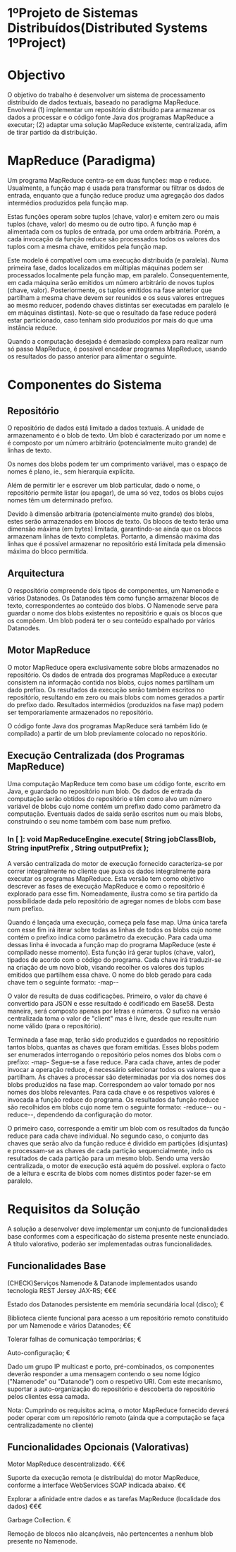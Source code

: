 # 1ºProjeto de Sistemas Distribuídos(Distributed Systems 1ºProject)

# Objectivo

O objetivo do trabalho é desenvolver um sistema de processamento distribuído de dados textuais, baseado no paradigma MapReduce.
Envolverá (1) implementar um repositório distribuído para armazenar os dados a processar e o código fonte Java dos programas MapReduce a executar; (2) adaptar uma solução MapReduce existente, centralizada, afim de tirar partido da distribuição.



# MapReduce (Paradigma)

Um programa MapReduce centra-se em duas funções: map e reduce. Usualmente, a função map é usada para transformar ou filtrar os dados de entrada, enquanto que a função reduce produz uma agregação dos dados intermédios produzidos pela função map.

Estas funções operam sobre tuplos (chave, valor) e emitem zero ou mais tuplos (chave, valor) do mesmo ou de outro tipo. A função map é alimentada com os tuplos de entrada, por uma ordem arbitrária. Porém, a cada invocação da função reduce são processados todos os valores dos tuplos com a mesma chave, emitidos pela função map.

Este modelo é compatível com uma execução distribuída (e paralela). Numa primeira fase, dados localizados em múltiplas máquinas podem ser processados localmente pela função map, em paralelo. Consequentemente, em cada máquina serão emitidos um número arbitrário de novos tuplos (chave, valor). Posteriormente, os tuplos emitidos na fase anterior que partilham a mesma chave devem ser reunidos e os seus valores entregues ao mesmo reducer, podendo chaves distintas ser executadas em paralelo (e em máquinas distintas). Note-se que o resultado da fase reduce poderá estar particionado, caso tenham sido produzidos por mais do que uma instância reduce.

Quando a computação desejada é demasiado complexa para realizar num só passo MapReduce, é possível encadear programas MapReduce, usando os resultados do passo anterior para alimentar o seguinte.

# Componentes do Sistema

## Repositório

O repositório de dados está limitado a dados textuais. A unidade de armazenamento é o blob de texto. Um blob é caracterizado por um nome e é composto por um número arbitrário (potencialmente muito grande) de linhas de texto.

Os nomes dos blobs podem ter um comprimento variável, mas o espaço de nomes é plano, ie., sem hierarquia explícita.

Além de permitir ler e escrever um blob particular, dado o nome, o repositório permite listar (ou apagar), de uma só vez, todos os blobs cujos nomes têm um determinado prefixo.

Devido à dimensão arbitraria (potencialmente muito grande) dos blobs, estes serão armazenados em blocos de texto. Os blocos de texto terão uma dimensão máxima (em bytes) limitada, garantindo-se ainda que os blocos armazenam linhas de texto completas. Portanto, a dimensão máxima das linhas que é possível armazenar no repositório está limitada pela dimensão máxima do bloco permitida.

## Arquitectura

O respositório compreende dois tipos de componentes, um Namenode e vários Datanodes. Os Datanodes têm como função armazenar blocos de texto, correspondentes ao conteúdo dos blobs. O Namenode serve para guardar o nome dos blobs existentes no repositório e quais os blocos que os compõem. Um blob poderá ter o seu conteúdo espalhado por vários Datanodes.

## Motor MapReduce

O motor MapReduce opera exclusivamente sobre blobs armazenados no repositório. Os dados de entrada dos programas MapReduce a executar consistem na informação contida nos blobs, cujos nomes partilham um dado prefixo. Os resultados da execução serão também escritos no repositório, resultando em zero ou mais blobs com nomes gerados a partir do prefixo dado. Resultados intermédios (produzidos na fase map) podem ser temporariamente armazenados no repositório.

O código fonte Java dos programas MapReduce será também lido (e compilado) a partir de um blob previamente colocado no repositório.

## Execução Centralizada (dos Programas MapReduce)

Uma computação MapReduce tem como base um código fonte, escrito em Java, e guardado no repositório num blob. Os dados de entrada da computação serão obtidos do repositório e têm como alvo um número variável de blobs cujo nome contém um prefixo dado como parâmetro da computação. Eventuais dados de saída serão escritos num ou mais blobs, construindo o seu nome também com base num prefixo.

### In [ ]: void MapReduceEngine.execute( String jobClassBlob, String inputPrefix , String outputPrefix );

A versão centralizada do motor de execução fornecido caracteriza-se por correr integralmente no cliente que puxa os dados integralmente para executar os programas MapReduce. Esta versão tem como objetivo descrever as fases de execução MapReduce e como o repositório é explorado para esse fim. Nomeadamente, ilustra como se tira partido da possibilidade dada pelo repositório de agregar nomes de blobs com base num prefixo.

Quando é lançada uma execução, começa pela fase map. Uma única tarefa com esse fim irá iterar sobre todas as linhas de todos os blobs cujo nome contém o prefixo indica como parâmetro da execução. Para cada uma dessas linha é invocada a função map do programa MapReduce (este é compilado nesse momento). Esta função irá gerar tuplos (chave, valor), tipados de acordo com o código do programa. Cada chave irá traduzir-se na criação de um novo blob, visando recolher os valores dos tuplos emitidos que partilhem essa chave. O nome do blob gerado para cada chave tem o seguinte formato:
<output-prefix>-map-<key>-<worker>

O valor de <key> resulta de duas codificações. Primeiro, o valor da chave é convertido para JSON e esse resultado é codificado em Base58. Desta maneira, <key> será composto apenas por letras e números. O sufixo <worker> na versão centralizada toma o valor de "client" mas é livre, desde que resulte num nome válido (para o repositório).

Terminada a fase map, terão sido produzidos e guardados no repositório tantos blobs, quantas as chaves que foram emitidas. Esses blobs podem ser enumerados interrogando o repositório pelos nomes dos blobs com o prefixo: <output-prefix>-map-
Segue-se a fase reduce. Para cada chave, antes de poder invocar a operação reduce, é necessário selecionar todos os valores que a partilham. As chaves a processar são determinadas por via dos nomes dos blobs produzidos na fase map. Correspondem ao valor tomado por <key> nos nomes dos blobs relevantes. Para cada chave e os respetivos valores é invocada a função reduce do programa. Os resultados da função reduce são recolhidos em blobs cujo nome tem o seguinte formato:
<output-prefix>-reduce-<key>-<worker> ou <output-prefix>-reduce-<partition>-<worker>, dependendo da configuração do motor.
	
O primeiro caso, corresponde a emitir um blob com os resultados da função reduce para cada chave individual. No segundo caso, o conjunto das chaves que serão alvo da função reduce é dividido em partições (disjuntas) e processam-se as chaves de cada partição sequencialmente, indo os resultados de cada partição para um mesmo blob.
Sendo uma versão centralizada, o motor de execução está aquém do possível. explora o facto de a leitura e escrita de blobs com nomes distintos poder fazer-se em paralelo.


# Requisitos da Solução

A solução a desenvolver deve implementar um conjunto de funcionalidades base conformes com a especificação do sistema presente neste enunciado. A título valorativo, poderão ser implementadas outras funcionalidades.

## Funcionalidades Base

(CHECK)Serviços Namenode & Datanode implementados usando tecnologia REST Jersey JAX-RS; €€€

Estado dos Datanodes persistente em memória secundária local (disco); €

Biblioteca cliente funcional para acesso a um repositório remoto constituído por um Namenode e vários Datanodes; €€

Tolerar falhas de comunicação temporárias; €

Auto-configuração; €

Dado um grupo IP multicast e porto, pré-combinados, os componentes deverão responder a uma mensagem contendo o seu nome lógico ("Namenode" ou "Datanode") com o respetivo URI. Com este mecanismo, suportar a auto-organização do repositório e descoberta do repositório pelos clientes essa camada.

Nota: Cumprindo os requisitos acima, o motor MapReduce fornecido deverá poder operar com um repositório remoto (ainda que a computação se faça centralizadamente no cliente)

## Funcionalidades Opcionais (Valorativas)

Motor MapReduce descentralizado. €€€

Suporte da execução remota (e distribuída) do motor MapReduce, conforme a interface WebServices SOAP indicada abaixo. €€

Explorar a afinidade entre dados e as tarefas MapReduce (localidade dos dados) €€€

Garbage Collection. €

Remoção de blocos não alcançáveis, não pertencentes a nenhum blob presente no Namenode.
